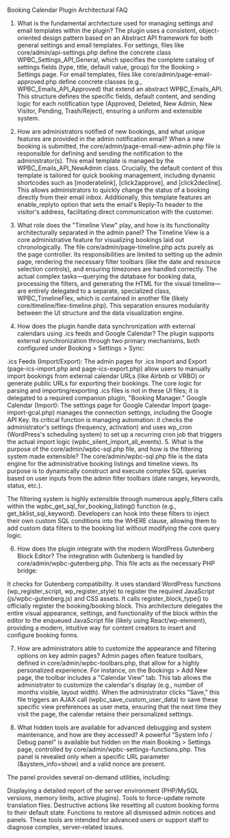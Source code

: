 Booking Calendar Plugin Architectural FAQ
1. What is the fundamental architecture used for managing settings and email templates within the plugin?
The plugin uses a consistent, object-oriented design pattern based on an Abstract API framework for both general settings and email templates. For settings, files like core/admin/api-settings.php define the concrete class WPBC_Settings_API_General, which specifies the complete catalog of settings fields (type, title, default value, group) for the Booking > Settings page. For email templates, files like core/admin/page-email-approved.php define concrete classes (e.g., WPBC_Emails_API_Approved) that extend an abstract WPBC_Emails_API. This structure defines the specific fields, default content, and sending logic for each notification type (Approved, Deleted, New Admin, New Visitor, Pending, Trash/Reject), ensuring a uniform and extensible system.

2. How are administrators notified of new bookings, and what unique features are provided in the admin notification email?
When a new booking is submitted, the core/admin/page-email-new-admin.php file is responsible for defining and sending the notification to the administrator(s). This email template is managed by the WPBC_Emails_API_NewAdmin class. Crucially, the default content of this template is tailored for quick booking management, including dynamic shortcodes such as [moderatelink], [click2approve], and [click2decline]. This allows administrators to quickly change the status of a booking directly from their email inbox. Additionally, this template features an enable_replyto option that sets the email's Reply-To header to the visitor's address, facilitating direct communication with the customer.

3. What role does the "Timeline View" play, and how is its functionality architecturally separated in the admin panel?
The Timeline View is a core administrative feature for visualizing bookings laid out chronologically. The file core/admin/page-timeline.php acts purely as the page controller. Its responsibilities are limited to setting up the admin page, rendering the necessary filter toolbars (like the date and resource selection controls), and ensuring timezones are handled correctly. The actual complex tasks—querying the database for booking data, processing the filters, and generating the HTML for the visual timeline—are entirely delegated to a separate, specialized class, WPBC_TimelineFlex, which is contained in another file (likely core/timeline/flex-timeline.php). This separation ensures modularity between the UI structure and the data visualization engine.

4. How does the plugin handle data synchronization with external calendars using .ics feeds and Google Calendar?
The plugin supports external synchronization through two primary mechanisms, both configured under Booking > Settings > Sync:

.ics Feeds (Import/Export): The admin pages for .ics Import and Export (page-ics-import.php and page-ics-export.php) allow users to manually import bookings from external calendar URLs (like Airbnb or VRBO) or generate public URLs for exporting their bookings. The core logic for parsing and importing/exporting .ics files is not in these UI files; it is delegated to a required companion plugin, "Booking Manager."
Google Calendar (Import): The settings page for Google Calendar Import (page-import-gcal.php) manages the connection settings, including the Google API Key. Its critical function is managing automation: it checks the administrator's settings (frequency, activation) and uses wp_cron (WordPress's scheduling system) to set up a recurring cron job that triggers the actual import logic (wpbc_silent_import_all_events).
5. What is the purpose of the core/admin/wpbc-sql.php file, and how is the filtering system made extensible?
The core/admin/wpbc-sql.php file is the data engine for the administrative booking listings and timeline views. Its purpose is to dynamically construct and execute complex SQL queries based on user inputs from the admin filter toolbars (date ranges, keywords, status, etc.).

The filtering system is highly extensible through numerous apply_filters calls within the wpbc_get_sql_for_booking_listing() function (e.g., get_bklist_sql_keyword). Developers can hook into these filters to inject their own custom SQL conditions into the WHERE clause, allowing them to add custom data filters to the booking list without modifying the core query logic.

6. How does the plugin integrate with the modern WordPress Gutenberg Block Editor?
The integration with Gutenberg is handled by core/admin/wpbc-gutenberg.php. This file acts as the necessary PHP bridge:

It checks for Gutenberg compatibility.
It uses standard WordPress functions (wp_register_script, wp_register_style) to register the required JavaScript (js/wpbc-gutenberg.js) and CSS assets.
It calls register_block_type() to officially register the booking/booking block.
This architecture delegates the entire visual appearance, settings, and functionality of the block within the editor to the enqueued JavaScript file (likely using React/wp-element), providing a modern, intuitive way for content creators to insert and configure booking forms.

7. How are administrators able to customize the appearance and filtering options on key admin pages?
Admin pages often feature toolbars, defined in core/admin/wpbc-toolbars.php, that allow for a highly personalized experience. For instance, on the Bookings > Add New page, the toolbar includes a "Calendar View" tab. This tab allows the administrator to customize the calendar's display (e.g., number of months visible, layout width). When the administrator clicks "Save," this file triggers an AJAX call (wpbc_save_custom_user_data) to save these specific view preferences as user meta, ensuring that the next time they visit the page, the calendar retains their personalized settings.

8. What hidden tools are available for advanced debugging and system maintenance, and how are they accessed?
A powerful "System Info / Debug panel" is available but hidden on the main Booking > Settings page, controlled by core/admin/wpbc-settings-functions.php. This panel is revealed only when a specific URL parameter (&system_info=show) and a valid nonce are present.

The panel provides several on-demand utilities, including:

Displaying a detailed report of the server environment (PHP/MySQL versions, memory limits, active plugins).
Tools to force-update remote translation files.
Destructive actions like resetting all custom booking forms to their default state.
Functions to restore all dismissed admin notices and panels. These tools are intended for advanced users or support staff to diagnose complex, server-related issues.
